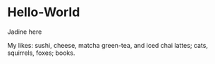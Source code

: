 # Hello-World

Jadine here

My likes: sushi, cheese, matcha green-tea, and iced chai lattes; cats, squirrels, foxes; books.



